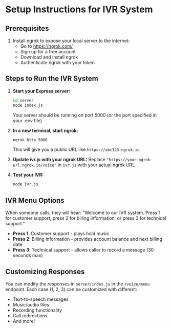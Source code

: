 # Setup Instructions for IVR System

## Prerequisites

1. Install ngrok to expose your local server to the internet:
   - Go to https://ngrok.com/
   - Sign up for a free account
   - Download and install ngrok
   - Authenticate ngrok with your token

## Steps to Run the IVR System

1. **Start your Express server:**

   ```bash
   cd server
   node index.js
   ```

   Your server should be running on port 5000 (or the port specified in your .env file)

2. **In a new terminal, start ngrok:**

   ```bash
   ngrok http 5000
   ```

   This will give you a public URL like `https://abc123.ngrok.io`

3. **Update ivr.js with your ngrok URL:**
   Replace `"https://your-ngrok-url.ngrok.io/voice"` in `ivr.js` with your actual ngrok URL

4. **Test your IVR:**
   ```bash
   node ivr.js
   ```

## IVR Menu Options

When someone calls, they will hear:
"Welcome to our IVR system. Press 1 for customer support, press 2 for billing information, or press 3 for technical support."

- **Press 1**: Customer support - plays hold music
- **Press 2**: Billing information - provides account balance and next billing date
- **Press 3**: Technical support - allows caller to record a message (30 seconds max)

## Customizing Responses

You can modify the responses in `server/index.js` in the `/voice/menu` endpoint. Each case (1, 2, 3) can be customized with different:

- Text-to-speech messages
- Music/audio files
- Recording functionality
- Call redirections
- And more!
